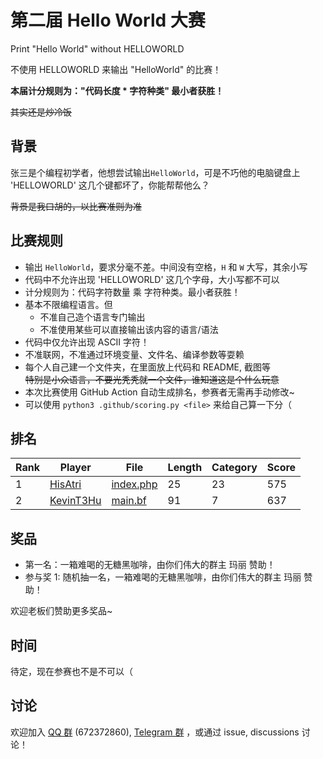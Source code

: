 # 第二届 Hello World 大赛

Print "Hello World" without HELLOWORLD

不使用 HELLOWORLD 来输出 "HelloWorld" 的比赛！

**本届计分规则为："代码长度 * 字符种类" 最小者获胜！**

~~其实还是炒冷饭~~

## 背景

张三是个编程初学者，他想尝试输出`HelloWorld`，可是不巧他的电脑键盘上 'HELLOWORLD' 这几个键都坏了，你能帮帮他么？  

~~背景是我口胡的，以比赛准则为准~~

## 比赛规则

- 输出 `HelloWorld`，要求分毫不差。中间没有空格，`H` 和 `W` 大写，其余小写
- 代码中不允许出现 'HELLOWORLD' 这几个字母，大小写都不可以
- 计分规则为：代码字符数量 乘 字符种类。最小者获胜！
- 基本不限编程语言。但
  - 不准自己造个语言专门输出
  - 不准使用某些可以直接输出该内容的语言/语法
- 代码中仅允许出现 ASCII 字符！
- 不准联网，不准通过环境变量、文件名、编译参数等耍赖
- 每个人自己建一个文件夹，在里面放上代码和 README, 截图等  
  ~~特别是小众语言，不要光秃秃就一个文件，谁知道这是个什么玩意~~
- 本次比赛使用 GitHub Action 自动生成排名，参赛者无需再手动修改~
- 可以使用 `python3 .github/scoring.py <file>` 来给自己算一下分（

## 排名

<!-- begin of RANKING -->
| Rank | Player | File | Length | Category | Score |
| ---- | ------ | ---- | ------ | -------- | ----- |
| 1 | [HisAtri](HisAtri) | [index.php](HisAtri/index.php) | 25 | 23 | 575 |
| 2 | [KevinT3Hu](KevinT3Hu) | [main.bf](KevinT3Hu/main.bf) | 91 | 7 | 637 |
<!-- end of RANKING -->

## 奖品

- 第一名：一箱难喝的无糖黑咖啡，由你们伟大的群主 玛丽 赞助！
- 参与奖 1: 随机抽一名，一箱难喝的无糖黑咖啡，由你们伟大的群主 玛丽 赞助！

欢迎老板们赞助更多奖品~

## 时间

待定，现在参赛也不是不可以（

## 讨论

欢迎加入 [QQ 群](https://jq.qq.com/?_wv=1027&k=8aBWumWU) (672372860), [Telegram 群](https://t.me/+NjDljiDRrpI4NTU1) ，或通过 issue, discussions 讨论！

